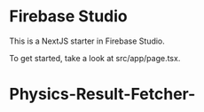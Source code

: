 # Firebase Studio

This is a NextJS starter in Firebase Studio.

To get started, take a look at src/app/page.tsx.
# Physics-Result-Fetcher-
